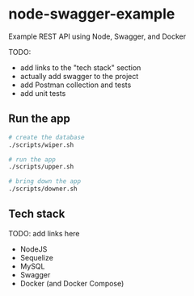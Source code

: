 # node-swagger-example
Example REST API using Node, Swagger, and Docker

TODO: 
- add links to the "tech stack" section
- actually add swagger to the project
- add Postman collection and tests
- add unit tests

## Run the app
```bash
# create the database
./scripts/wiper.sh

# run the app
./scripts/upper.sh

# bring down the app
./scripts/downer.sh
```

## Tech stack
TODO: add links here
- NodeJS
- Sequelize
- MySQL
- Swagger
- Docker (and Docker Compose)
